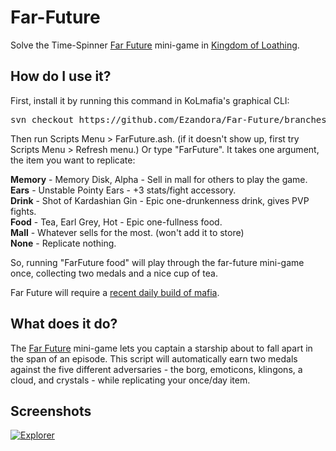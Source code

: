 Far-Future
=====
Solve the Time-Spinner [Far Future](http://kol.coldfront.net/thekolwiki/index.php/The_Far_Future)
 mini-game in [Kingdom of Loathing](http://www.kingdomofloathing.com).

How do I use it?
----------------
First, install it by running this command in KoLmafia's graphical CLI:

<pre>
svn checkout https://github.com/Ezandora/Far-Future/branches/Release/
</pre>

Then run Scripts Menu > FarFuture.ash. (if it doesn't show up, first try Scripts Menu > Refresh menu.) Or type "FarFuture". It takes one argument, the item you want to replicate:

__Memory__ - Memory Disk, Alpha - Sell in mall for others to play the game.  
__Ears__ - Unstable Pointy Ears - +3 stats/fight accessory.  
__Drink__ - Shot of Kardashian Gin - Epic one-drunkenness drink, gives PVP fights.  
__Food__ - Tea, Earl Grey, Hot - Epic one-fullness food.  
__Mall__ - Whatever sells for the most. (won't add it to store)  
__None__ - Replicate nothing.

So, running "FarFuture food" will play through the far-future mini-game once, collecting two medals and a nice cup of tea.

Far Future will require a [recent daily build of mafia](http://builds.kolmafia.us/job/Kolmafia/).

What does it do?
----------------
The [Far Future](http://kol.coldfront.net/thekolwiki/index.php/The_Far_Future) mini-game lets you captain a starship about to fall apart in the span of an episode. This script will automatically earn two medals against the five different adversaries - the borg, emoticons, klingons, a cloud, and crystals - while replicating your once/day item.

Screenshots
----------------
[![Explorer](https://raw.github.com/Ezandora/Far-Future/master/Images/Explorer.png)](https://raw.github.com/Ezandora/Far-Future/master/Images/Explorer.png)
